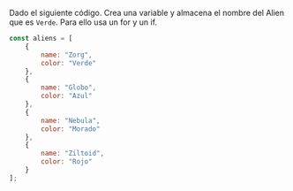 Dado el siguiente código. Crea una variable y almacena el nombre del Alien que es `Verde`. Para ello usa un for y un if.

```js
const aliens = [
    {
        name: "Zorg",
        color: "Verde"
    },
    {
        name: "Globo",
        color: "Azul"
    },
    {
        name: "Nebula",
        color: "Morado"
    },
    {
        name: "Ziltoid",
        color: "Rojo"
    }
];
```